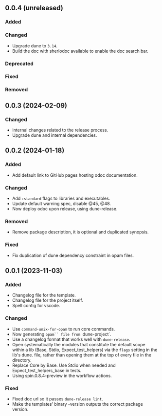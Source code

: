 ## 0.0.4 (unreleased)

### Added

### Changed

- Upgrade dune to `3.14`.
- Build the doc with sherlodoc available to enable the doc search bar.

### Deprecated

### Fixed

### Removed

## 0.0.3 (2024-02-09)

### Changed

- Internal changes related to the release process.
- Upgrade dune and internal dependencies.

## 0.0.2 (2024-01-18)

### Added

- Add default link to GitHub pages hosting odoc documentation.

### Changed

- Add `:standard` flags to libraries and executables.
- Update default warning spec, disable @45, @48.
- Now deploy odoc upon release, using dune-release.

### Removed

- Remove package description, it is optional and duplicated synopsis.

### Fixed

- Fix duplication of dune dependency constraint in opam files.

## 0.0.1 (2023-11-03)

### Added

- Changelog file for the template.
- Changelog file for the project itself.
- Spell config for vscode.

### Changed

- Use `command-unix-for-opam` to run core commands.
- Now generating `opam`` file from `dune-project`.
- Use a changelog format that works well with `dune-release`.
- Open systematically the modules that constitute the default scope within a lib
  (Base, Stdio, Expect_test_helpers) via the `flags` setting in the lib's dune.
  file, rather than opening them at the top of every file in the directory.
- Replace Core by Base. Use Stdio when needed and Expect_test_helpers_base in
  tests.
- Using spin.0.8.4-preview in the workflow actions.

### Fixed

- Fixed doc url so it passes `dune-release lint`.
- Make the templates' binary -version outputs the correct package version.
